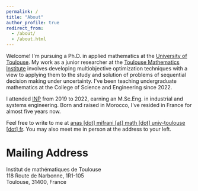 ```yaml
---
permalink: /
title: "About"
author_profile: true
redirect_from: 
  - /about/
  - /about.html
---
```



Welcome! I'm pursuing a Ph.D. in applied mathematics at the [University of Toulouse](https://en.univ-toulouse.fr/). My work as a junior researcher at the [Toulouse Mathematics Institute](https://math.univ-toulouse.fr/en/) involves developing multiobjective optimization techniques with a view to applying them to the study and solution of problems of sequential decision making under uncertainty. I've been teaching undergraduate mathematics at the College of Science and Engineering since 2022.

I attended [INP](https://www.inp-toulouse.fr/en/index.html) from 2019 to 2022, earning an M.Sc.Eng. in industrial and systems engineering. Born and raised in Morocco, I've resided in France for almost five years now.

Feel free to write to me at <a href="mailto:anas.mifrani@math.univ-toulouse.fr">anas [dot] mifrani [at] math [dot] univ-toulouse [dot] fr</a>. You may also meet me in person at the address to your left.

# Mailing Address

Institut de mathématiques de Toulouse <br>
118 Route de Narbonne, 1R1-105 <br>
Toulouse, 31400, France





